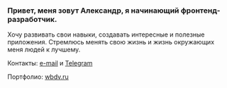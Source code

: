 ### Привет, меня зовут Александр, я начинающий фронтенд-разработчик.

Хочу развивать свои навыки, создавать интересные и полезные приложения. Стремлюсь менять свою жизнь и жизнь окружающих меня людей к лучшему.

Контакты: [e-mail](mailto:job@vhlv.ru) и [Telegram](https://t.me/a_vhlv)

Портфолио: [wbdv.ru](mailto:wbdv.ru) 
